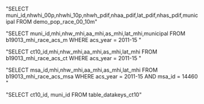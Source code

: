"SELECT muni_id,nhwhi_00p,nhwhi_10p,nhwh_pdif,nhaa_pdif,lat_pdif,nhas_pdif,municipal FROM demo_pop_race_00_10m"

"SELECT muni_id,mhi,nhw_mhi,aa_mhi,as_mhi,lat_mhi,municipal FROM b19013_mhi_race_acs_m WHERE acs_year =  2011-15 "

"SELECT ct10_id,mhi,nhw_mhi,aa_mhi,as_mhi,lat_mhi FROM b19013_mhi_race_acs_ct WHERE acs_year =  2011-15 "

"SELECT msa_id,mhi,nhw_mhi,aa_mhi,as_mhi,lat_mhi FROM b19013_mhi_race_acs_msa WHERE acs_year =  2011-15  AND msa_id =  14460 "

"SELECT ct10_id, muni_id FROM table_datakeys_ct10"
